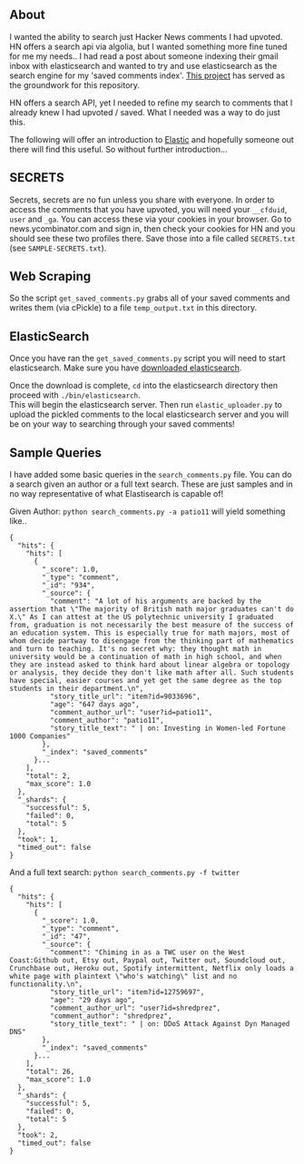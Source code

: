 ## About
I wanted the ability to search just Hacker News comments I had upvoted.  HN offers
a search api via algolia, but I wanted something more fine tuned for me my needs.. I had
read a post about someone indexing their gmail inbox with elasticsearch and
wanted to try and use elasticsearch as the search engine for my 'saved comments index'.
[This project](https://github.com/oliver006/elasticsearch-gmail) has served
as the groundwork for this repository.

HN offers a search API, yet I needed to refine my search to comments that I
already knew I had upvoted / saved.  What I needed was a way to do just this.    

The following will offer an introduction to [Elastic](https://elastic.co)
and hopefully someone out there will find this useful.  So without further
introduction...

## SECRETS
Secrets, secrets are no fun unless you share with everyone.  In order to access the comments
that you have upvoted, you will need your `__cfduid`, `user` and `_ga`. 
You can access these via your cookies in your browser.  Go to news.ycombinator.com and sign in, 
then check your cookies for HN and you should see these two profiles there.
Save those into a file called `SECRETS.txt` (see `SAMPLE-SECRETS.txt`).

## Web Scraping
So the script `get_saved_comments.py` grabs all of your saved comments and
writes them (via cPickle) to a file `temp_output.txt` in this directory. 

## ElasticSearch 
Once you have ran the `get_saved_comments.py` script you will need to start elasticsearch.
Make sure you have [downloaded elasticsearch](https://www.elastic.co/downloads/elasticsearch).

Once the download is complete, `cd` into the elasticsearch directory then proceed with `./bin/elasticsearch`.  
This will begin the elasticsearch server.  Then run `elastic_uploader.py` to upload the pickled
comments to the local elasticsearch server and you will be on your way to searching through your saved comments!

## Sample Queries
I have added some basic queries in the `search_comments.py` file.  You can
do a search given an author or a full text search.  These are just samples
and in no way representative of what Elastisearch is capable of!

Given Author: `python search_comments.py -a patio11` will yield something like..
```
{
  "hits": {
    "hits": [
      {
        "_score": 1.0, 
        "_type": "comment", 
        "_id": "934", 
        "_source": {
          "comment": "A lot of his arguments are backed by the assertion that \"The majority of British math major graduates can't do X.\" As I can attest at the US polytechnic university I graduated from, graduation is not necessarily the best measure of the success of an education system. This is especially true for math majors, most of whom decide partway to disengage from the thinking part of mathematics and turn to teaching. It's no secret why: they thought math in university would be a continuation of math in high school, and when they are instead asked to think hard about linear algebra or topology or analysis, they decide they don't like math after all. Such students have special, easier courses and yet get the same degree as the top students in their department.\n", 
          "story_title_url": "item?id=9033696", 
          "age": "647 days ago", 
          "comment_author_url": "user?id=patio11", 
          "comment_author": "patio11", 
          "story_title_text": " | on: Investing in Women-led Fortune 1000 Companies"
        }, 
        "_index": "saved_comments"
      }...
    ], 
    "total": 2, 
    "max_score": 1.0
  }, 
  "_shards": {
    "successful": 5, 
    "failed": 0, 
    "total": 5
  }, 
  "took": 1, 
  "timed_out": false
}
```

And a full text search: `python search_comments.py -f twitter`
```
{
  "hits": {
    "hits": [
      {
        "_score": 1.0, 
        "_type": "comment", 
        "_id": "47", 
        "_source": {
          "comment": "Chiming in as a TWC user on the West Coast:Github out, Etsy out, Paypal out, Twitter out, Soundcloud out, Crunchbase out, Heroku out, Spotify intermittent, Netflix only loads a white page with plaintext \"who's watching\" list and no functionality.\n", 
          "story_title_url": "item?id=12759697", 
          "age": "29 days ago", 
          "comment_author_url": "user?id=shredprez", 
          "comment_author": "shredprez", 
          "story_title_text": " | on: DDoS Attack Against Dyn Managed DNS"
        }, 
        "_index": "saved_comments"
      }...
    ], 
    "total": 26, 
    "max_score": 1.0
  }, 
  "_shards": {
    "successful": 5, 
    "failed": 0, 
    "total": 5
  }, 
  "took": 2, 
  "timed_out": false
}
```